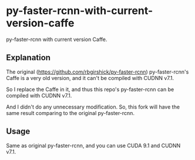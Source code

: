 # py-faster-rcnn-with-current-version-caffe
py-faster-rcnn with current version Caffe.

<h2>Explanation</h2>

The original (https://github.com/rbgirshick/py-faster-rcnn) py-faster-rcnn's Caffe is a very old version, 
and it can't be compiled with CUDNN v7.1.

So I replace the Caffe in it, and thus this repo's py-faster-rcnn can be compiled with CUDNN v7.1.

And I didn't do any unnecessary modification. So, this fork will have the same result 
comparing to the original py-faster-rcnn.

<h2>Usage</h2>

Same as original py-faster-rcnn, and you can use CUDA 9.1 and CUDNN v7.1.
